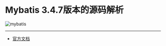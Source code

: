 Mybatis 3.4.7版本的源码解析
=====================================

![mybatis](http://mybatis.github.io/images/mybatis-logo.png)

----------

* [官方文档](http://mybatis.github.io/mybatis-3)
